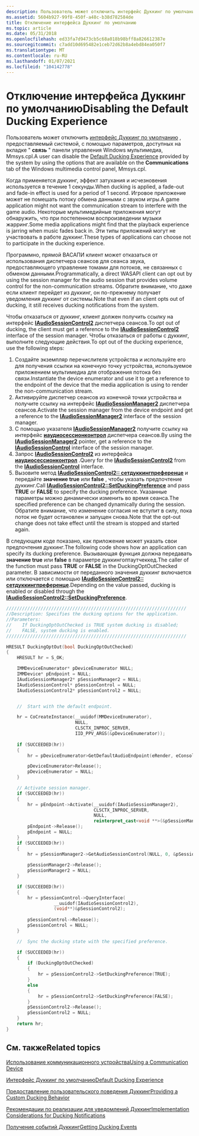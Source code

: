 ```yaml
---
description: Пользователь может отключить интерфейс Дуккинг по умолчанию, предоставляемый системой, с помощью параметров, доступных на вкладке "связь" панели управления Windows мультимедиа, Mmsys.cpl.
ms.assetid: 5604b927-99f8-450f-a48c-b38d782584de
title: Отключение интерфейса Дуккинг по умолчанию
ms.topic: article
ms.date: 05/31/2018
ms.openlocfilehash: ed33fa7d9473cb5c68a018b98bff8a826612387e
ms.sourcegitcommit: c7add10d695482e1ceb72d62b8a4ebd84ea050f7
ms.translationtype: MT
ms.contentlocale: ru-RU
ms.lasthandoff: 01/07/2021
ms.locfileid: "104142778"
---
```

# <a name="disabling-the-default-ducking-experience"></a><span data-ttu-id="2f2a6-103">Отключение интерфейса Дуккинг по умолчанию</span><span class="sxs-lookup"><span data-stu-id="2f2a6-103">Disabling the Default Ducking Experience</span></span>

<span data-ttu-id="2f2a6-104">Пользователь может отключить [интерфейс Дуккинг по умолчанию](stream-attenuation.md) , предоставляемый системой, с помощью параметров, доступных на вкладке " **связь** " панели управления Windows мультимедиа, Mmsys.cpl.</span><span class="sxs-lookup"><span data-stu-id="2f2a6-104">A user can disable the [Default Ducking Experience](stream-attenuation.md) provided by the system by using the options that are available on the **Communications** tab of the Windows multimedia control panel, Mmsys.cpl.</span></span>

<span data-ttu-id="2f2a6-105">Когда применяется дуккинг, эффект затухания и исчезновения используется в течение 1 секунды.</span><span class="sxs-lookup"><span data-stu-id="2f2a6-105">When ducking is applied, a fade-out and fade-in effect is used for a period of 1 second.</span></span> <span data-ttu-id="2f2a6-106">Игровое приложение может не помешать потоку обмена данными с звуком игры.</span><span class="sxs-lookup"><span data-stu-id="2f2a6-106">A game application might not want the communication stream to interfere with the game audio.</span></span> <span data-ttu-id="2f2a6-107">Некоторые мультимедийные приложения могут обнаружить, что при постепенном воспроизведении музыки жарринг.</span><span class="sxs-lookup"><span data-stu-id="2f2a6-107">Some media applications might find that the playback experience is jarring when music fades back in.</span></span> <span data-ttu-id="2f2a6-108">Эти типы приложений могут не участвовать в работе дуккинг.</span><span class="sxs-lookup"><span data-stu-id="2f2a6-108">These types of applications can choose not to participate in the ducking experience.</span></span>

<span data-ttu-id="2f2a6-109">Программно, прямой ВАСАПИ клиент может отказаться от использования диспетчера сеансов для сеанса звука, предоставляющего управление томами для потоков, не связанных с обменом данными.</span><span class="sxs-lookup"><span data-stu-id="2f2a6-109">Programmatically, a direct WASAPI client can opt out by using the session manager for the audio session that provides volume control for the non-communication streams.</span></span> <span data-ttu-id="2f2a6-110">Обратите внимание, что даже если клиент перейдет из дуккинг, он по-прежнему получает уведомления дуккинг от системы.</span><span class="sxs-lookup"><span data-stu-id="2f2a6-110">Note that even if an client opts out of ducking, it still receives ducking notifications from the system.</span></span>

<span data-ttu-id="2f2a6-111">Чтобы отказаться от дуккинг, клиент должен получить ссылку на интерфейс [**IAudioSessionControl2**](/windows/desktop/api/audiopolicy/nn-audiopolicy-iaudiosessioncontrol2) диспетчера сеансов.</span><span class="sxs-lookup"><span data-stu-id="2f2a6-111">To opt out of ducking, the client must get a reference to the [**IAudioSessionControl2**](/windows/desktop/api/audiopolicy/nn-audiopolicy-iaudiosessioncontrol2) interface of the session manager.</span></span> <span data-ttu-id="2f2a6-112">Чтобы отказаться от работы с дуккинг, выполните следующие действия.</span><span class="sxs-lookup"><span data-stu-id="2f2a6-112">To opt out of the ducking experience, use the following steps:</span></span>

1.  <span data-ttu-id="2f2a6-113">Создайте экземпляр перечислителя устройства и используйте его для получения ссылки на конечную точку устройства, используемое приложением мультимедиа для отображения потока без связи.</span><span class="sxs-lookup"><span data-stu-id="2f2a6-113">Instantiate the device enumerator and use it to get a reference to the endpoint of the device that the media application is using to render the non-communication stream.</span></span>
2.  <span data-ttu-id="2f2a6-114">Активируйте диспетчер сеансов из конечной точки устройства и получите ссылку на интерфейс [**IAudioSessionManager2**](/windows/desktop/api/audiopolicy/nn-audiopolicy-iaudiosessionmanager2) диспетчера сеансов.</span><span class="sxs-lookup"><span data-stu-id="2f2a6-114">Activate the session manager from the device endpoint and get a reference to the [**IAudioSessionManager2**](/windows/desktop/api/audiopolicy/nn-audiopolicy-iaudiosessionmanager2) interface of the session manager.</span></span>
3.  <span data-ttu-id="2f2a6-115">С помощью указателя [**IAudioSessionManager2**](/windows/desktop/api/audiopolicy/nn-audiopolicy-iaudiosessionmanager2) получите ссылку на интерфейс [**иаудиосессионконтрол**](/windows/desktop/api/Audiopolicy/nn-audiopolicy-iaudiosessioncontrol) диспетчера сеансов.</span><span class="sxs-lookup"><span data-stu-id="2f2a6-115">By using the [**IAudioSessionManager2**](/windows/desktop/api/audiopolicy/nn-audiopolicy-iaudiosessionmanager2) pointer, get a reference to the [**IAudioSessionControl**](/windows/desktop/api/Audiopolicy/nn-audiopolicy-iaudiosessioncontrol) interface of the session manager.</span></span>
4.  <span data-ttu-id="2f2a6-116">Запрос [**IAudioSessionControl2**](/windows/desktop/api/audiopolicy/nn-audiopolicy-iaudiosessioncontrol2) из интерфейса [**иаудиосессионконтрол**](/windows/desktop/api/Audiopolicy/nn-audiopolicy-iaudiosessioncontrol) .</span><span class="sxs-lookup"><span data-stu-id="2f2a6-116">Query for the [**IAudioSessionControl2**](/windows/desktop/api/audiopolicy/nn-audiopolicy-iaudiosessioncontrol2) from the [**IAudioSessionControl**](/windows/desktop/api/Audiopolicy/nn-audiopolicy-iaudiosessioncontrol) interface.</span></span>
5.  <span data-ttu-id="2f2a6-117">Вызовите метод [**IAudioSessionControl2:: сетдуккингпреференце**](/windows/desktop/api/audiopolicy/nf-audiopolicy-iaudiosessioncontrol2-setduckingpreference) и передайте **значение true** или **false** , чтобы указать предпочтение дуккинг.</span><span class="sxs-lookup"><span data-stu-id="2f2a6-117">Call [**IAudioSessionControl2::SetDuckingPreference**](/windows/desktop/api/audiopolicy/nf-audiopolicy-iaudiosessioncontrol2-setduckingpreference) and pass **TRUE** or **FALSE** to specify the ducking preference.</span></span> <span data-ttu-id="2f2a6-118">Указанные параметры можно динамически изменить во время сеанса.</span><span class="sxs-lookup"><span data-stu-id="2f2a6-118">The specified preference can be changed dynamically during the session.</span></span> <span data-ttu-id="2f2a6-119">Обратите внимание, что изменение согласия не вступит в силу, пока поток не будет остановлен и запущен снова.</span><span class="sxs-lookup"><span data-stu-id="2f2a6-119">Note that the opt-out change does not take effect until the stream is stopped and started again.</span></span>

<span data-ttu-id="2f2a6-120">В следующем коде показано, как приложение может указать свои предпочтения дуккинг.</span><span class="sxs-lookup"><span data-stu-id="2f2a6-120">The following code shows how an application can specify its ducking preference.</span></span> <span data-ttu-id="2f2a6-121">Вызывающая функция должна передавать **значение true** или **false** в параметре дуккингоптаутчеккед.</span><span class="sxs-lookup"><span data-stu-id="2f2a6-121">The caller of the function must pass **TRUE** or **FALSE** in the DuckingOptOutChecked parameter.</span></span> <span data-ttu-id="2f2a6-122">В зависимости от переданного значения дуккинг включается или отключается с помощью [**IAudioSessionControl2:: сетдуккингпреференце**](/windows/desktop/api/audiopolicy/nf-audiopolicy-iaudiosessioncontrol2-setduckingpreference).</span><span class="sxs-lookup"><span data-stu-id="2f2a6-122">Depending on the value passed, ducking is enabled or disabled through the [**IAudioSessionControl2::SetDuckingPreference**](/windows/desktop/api/audiopolicy/nf-audiopolicy-iaudiosessioncontrol2-setduckingpreference).</span></span>


```C++
////////////////////////////////////////////////////////////////////
//Description: Specifies the ducking options for the application.
//Parameters: 
//    If DuckingOptOutChecked is TRUE system ducking is disabled; 
//    FALSE, system ducking is enabled.
////////////////////////////////////////////////////////////////////

HRESULT DuckingOptOut(bool DuckingOptOutChecked)
{
    HRESULT hr = S_OK;

    IMMDeviceEnumerator* pDeviceEnumerator NULL;
    IMMDevice* pEndpoint = NULL;
    IAudioSessionManager2* pSessionManager2 = NULL;
    IAudioSessionControl* pSessionControl = NULL;
    IAudioSessionControl2* pSessionControl2 = NULL;


    //  Start with the default endpoint.

    hr = CoCreateInstance(__uuidof(MMDeviceEnumerator), 
                          NULL, 
                          CLSCTX_INPROC_SERVER, 
                          IID_PPV_ARGS(&pDeviceEnumerator));
    
    if (SUCCEEDED(hr))
    {
        hr = pDeviceEnumerator>GetDefaultAudioEndpoint(eRender, eConsole, &pEndpoint);

        pDeviceEnumerator>Release();
        pDeviceEnumerator = NULL;
    }

    // Activate session manager.
    if (SUCCEEDED(hr))
    {
        hr = pEndpoint->Activate(__uuidof(IAudioSessionManager2), 
                                 CLSCTX_INPROC_SERVER,
                                 NULL, 
                                 reinterpret_cast<void **>(&pSessionManager2));
        pEndpoint->Release();
        pEndpoint = NULL;
    }
    if (SUCCEEDED(hr))
    {
        hr = pSessionManager2->GetAudioSessionControl(NULL, 0, &pSessionControl);
        
        pSessionManager2->Release();
        pSessionManager2 = NULL;
    }

    if (SUCCEEDED(hr))
    {
        hr = pSessionControl->QueryInterface(
                  __uuidof(IAudioSessionControl2),
                  (void**)&pSessionControl2);
                
        pSessionControl->Release();
        pSessionControl = NULL;
    }

    //  Sync the ducking state with the specified preference.

    if (SUCCEEDED(hr))
    {
        if (DuckingOptOutChecked)
        {
            hr = pSessionControl2->SetDuckingPreference(TRUE);
        }
        else
        {
            hr = pSessionControl2->SetDuckingPreference(FALSE);
        }
        pSessionControl2->Release();
        pSessionControl2 = NULL;
    }
    return hr;
}
```



## <a name="related-topics"></a><span data-ttu-id="2f2a6-123">См. также</span><span class="sxs-lookup"><span data-stu-id="2f2a6-123">Related topics</span></span>

<dl> <dt>

[<span data-ttu-id="2f2a6-124">Использование коммуникационного устройства</span><span class="sxs-lookup"><span data-stu-id="2f2a6-124">Using a Communication Device</span></span>](using-the-communication-device.md)
</dt> <dt>

[<span data-ttu-id="2f2a6-125">Интерфейс Дуккинг по умолчанию</span><span class="sxs-lookup"><span data-stu-id="2f2a6-125">Default Ducking Experience</span></span>](stream-attenuation.md)
</dt> <dt>

[<span data-ttu-id="2f2a6-126">Предоставление пользовательского поведения Дуккинг</span><span class="sxs-lookup"><span data-stu-id="2f2a6-126">Providing a Custom Ducking Behavior</span></span>](providing-a-custom-ducking-experience.md)
</dt> <dt>

[<span data-ttu-id="2f2a6-127">Рекомендации по реализации для уведомлений Дуккинг</span><span class="sxs-lookup"><span data-stu-id="2f2a6-127">Implementation Considerations for Ducking Notifications</span></span>](handling-audio-ducking-events-from-communication-devices.md)
</dt> <dt>

[<span data-ttu-id="2f2a6-128">Получение событий Дуккинг</span><span class="sxs-lookup"><span data-stu-id="2f2a6-128">Getting Ducking Events</span></span>](getting-ducking-events-from-a-communication-device.md)
</dt> </dl>

 

 



